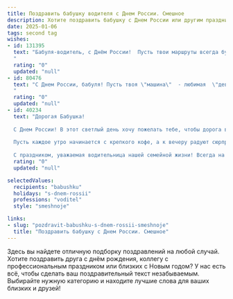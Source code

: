 ```yaml
---
title: Поздравить бабушку водителя с Днем России. Смешное
description: Хотите поздравить бабушку с Днем России или другим праздником? Наш ИИ создаст незабываемое поздравление, а вы обязательно выделитесь среди других.  
date: 2025-01-06
tags: second tag
wishes:
- id: 131395
  text: "Бабуля-водитель, с Днём России!  Пусть твои маршруты всегда будут прямыми, как стрела, а пассажиры — весёлыми и благодарными (ну, или хотя бы не сильно ругающимися)!  Желаю тебе столько же бензина в баке, сколько радости в сердце, и чтобы ни один гаишник не смог тебя остановить — разве что, чтобы поздравить с праздником!
  "
  rating: "0"
  updated: "null"
- id: 80476
  text: "С Днем России, бабуля! Пусть твоя \"машина\"  - любимая  \"девятка\"  –  везет тебя только по ровным дорогам жизни, без пробок и штрафов!
  "
  rating: "0"
  updated: "null"
- id: 40234
  text: "Дорогая Бабушка!
  
  С Днем России! В этот светлый день хочу пожелать тебе, чтобы дорога всегда была ровной, а светофоры — только зелеными. Пусть все повороты жизни ведут к счастью, а пробки обходят тебя стороной! Ты — наш главный водитель любви и заботы, и пусть твое сердце всегда будет полно радости и улыбок.
  
  Пусть каждое утро начинается с крепкого кофе, а к вечеру радуют сюрпризы, как при запуске \"автопилота\" в твоем любимом авто.
  
  С праздником, уважаемая водительница нашей семейной жизни! Всегда на полном ходу к счастью!"
  rating: "0"
  updated: "null"

selectedValues:
  recipients: "babushku"
  holidays: "s-dnem-rossii"
  professions: "voditel"
  style: "smeshnoje"

links:
- slug: "pozdravit-babushku-s-dnem-rossii-smeshnoje"
  title: "Поздравить бабушку с Днем России. Смешное"
---
```


Здесь вы найдете отличную подборку поздравлений на любой случай.
Хотите поздравить друга с днём рождения, коллегу с профессиональным праздником или близких с Новым годом? У нас есть всё, чтобы сделать ваш поздравительный текст незабываемым. Выбирайте нужную категорию и находите лучшие слова для ваших близких и друзей!
